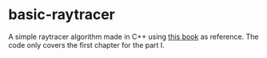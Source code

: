 # basic-raytracer
A simple raytracer algorithm made in C++ using [this book](https://gabrielgambetta.com/computer-graphics-from-scratch/index.html) as reference. The code only covers the first chapter for the part I.
